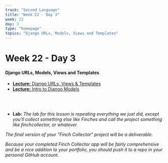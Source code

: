 ```yaml
---
track: "Second Language"
title: "Week 22 - Day 3"
week: 22
day: 3
type: "homepage"
topics: "Django URLs, Models, Views and Templates"
---
```


# Week 22 - Day 3

#### Django URLs, Models, Views and Templates 

- [**Lecture:** Django URLs, Views & Templates](/second-language/week-22/day-3/lecture-materials/django-urls-views-and-templates/)
- [**Lecture:** Intro to Django Models](/second-language/week-22/day-3/lecture-materials/intro-to-django-models/)


<br>
<br>

- **Lab:** _The lab for this lesson is repeating everything we just did, except you'll collect something else like Finches and call the project something like finchcollector, or whatever._

_The final version of your "Finch Collector" project will be a deliverable._

_Because your completed Finch Collector app will be fairly comprehensive and be a nice addition to your portfolio, you should push it to a repo in your personal GitHub account._
